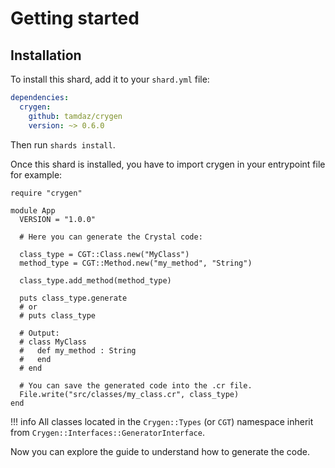 # Getting started

## Installation

To install this shard, add it to your `shard.yml` file:

```yaml
dependencies:
  crygen:
    github: tamdaz/crygen
    version: ~> 0.6.0
```

Then run `shards install`.

Once this shard is installed, you have to import crygen in your entrypoint file for example:

```cr
require "crygen"

module App
  VERSION = "1.0.0"

  # Here you can generate the Crystal code:

  class_type = CGT::Class.new("MyClass")
  method_type = CGT::Method.new("my_method", "String")

  class_type.add_method(method_type)

  puts class_type.generate
  # or
  # puts class_type

  # Output:
  # class MyClass
  #   def my_method : String
  #   end
  # end

  # You can save the generated code into the .cr file.
  File.write("src/classes/my_class.cr", class_type)
end
```

!!! info
    All classes located in the `Crygen::Types` (or `CGT`) namespace inherit from `Crygen::Interfaces::GeneratorInterface`.

Now you can explore the guide to understand how to generate the code.
